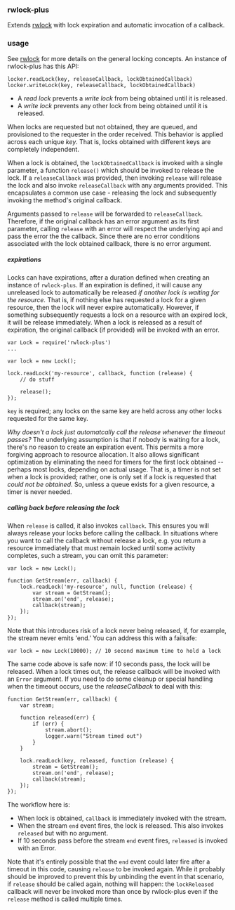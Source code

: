 ### rwlock-plus

Extends [rwlock](https://github.com/71104/rwlock) with lock expiration and automatic invocation of a callback. 

### usage

See [rwlock](https://github.com/71104/rwlock) for more details on the general locking concepts. An instance of rwlock-plus has this API:

    locker.readLock(key, releaseCallback, lockObtainedCallback)
    locker.writeLock(key, releaseCallback, lockObtainedCallback)

* A *read lock* prevents a *write lock* from being obtained until it is released. 
* A *write lock* prevents any other lock from being obtained until it is released.

When locks are requested but not obtained, they are queued, and provisioned to the requester in the order received. This behavior is applied across each unique *key*. That is, locks obtained with different keys are completely independent.

When a lock is obtained, the `lockObtainedCallback` is invoked with a single parameter, a function `release()` which should be invoked to release the lock. If a `releaseCallback` was provided, then invoking `release` will release the lock and also invoke `releaseCallback` with any arguments provided. This encapsulates a common use case - releasing the lock and subsequently invoking the method's original callback.

Arguments passed to `release` will be forwarded to `releaseCallback`. Therefore, if the original callback has an error argument as its first parameter, calling `release` with an error will respect the underlying api and pass the error the the callback. Since there are no error conditions associated with the lock obtained callback, there is no error argument.

##### expirations

Locks can have expirations, after a duration defined when creating an instance of `rwlock-plus`. If an expiration is defined, it will cause any unreleased lock to automatically be released *if another lock is waiting for the resource.*  That is, if nothing else has requested a lock for a given resource, then the lock will never expire automatically. However, if something subsequently requests a lock on a resource with an expired lock, it will be release immediately. When a lock is released as a result of expiration, the original callback (if provided) will be invoked with an error.

	var Lock = require('rwlock-plus')
    ...

	var lock = new Lock();

	lock.readLock('my-resource', callback, function (release) {
	    // do stuff

	    release();
	});


`key` is required; any locks on the same key are held across any other locks requested for the same key.

*Why doesn't a lock just automatcally call the release whenever the timeout passes?* The underlying assumption is that if nobody is waiting for a lock, there's no reason to create an expiration event. This permits a more forgiving approach to resource allocation. It also allows significant optimization by eliminating the need for timers for the first lock obtained -- perhaps most locks, depending on actual usage. That is, a timer is not set when a lock is provided; rather, one is only set if a lock is requested that *could not be obtained*. So, unless a queue exists for a given resource, a timer is never needed.

##### calling back before releasing the lock

When `release` is called, it also invokes `callback`. This ensures you will always release your locks before calling the callback. In situations
where you want to call the callback without release a lock, e.g. you return a resource immediately that must remain locked until some activity completes, such a stream, you can omit this parameter:
	
	var lock = new Lock();

	function GetStream(err, callback) {	
		lock.readLock('my-resource', null, function (release) {
		    var stream = GetStream();
		    stream.on('end', release);
		   	callback(stream);
		});
	});

Note that this introduces risk of a lock never being released, if, for example, the stream never emits 'end.' You can address this with a failsafe:

    var lock = new Lock(10000); // 10 second maximum time to hold a lock

The same code above is safe now: if 10 seconds pass, the lock will be released. When a lock times out, the release callback will be invoked with an `Error` argument. If you need to do some cleanup or special handling when the timeout occurs, use the *releaseCallback* to deal with this:

	function GetStream(err, callback) {	
        var stream;

		function released(err) {
			if (err) {
                stream.abort();
                logger.warn("Stream timed out")
            }
		}

		lock.readLock(key, released, function (release) {
		    stream = GetStream();
		    stream.on('end', release);
		    callback(stream);
		});
	});

The workflow here is:

* When lock is obtained, `callback` is immediately invoked with the stream.
* When the stream `end` event fires, the lock is released. This also invokes `released` but with no argument.
* If 10 seconds pass before the stream `end` event fires, `released` is invoked with an Error.

Note that it's entirely possible that the `end` event could later fire after a timeout in this code, causing `release` to be invoked again. While it probably should be improved to prevent this by unbinding the event in that scenario, if `release` should be called again, nothing will happen: the `lockReleased` callback will never be invoked more than once by rwlock-plus even if the `release` method is called multiple times.   

